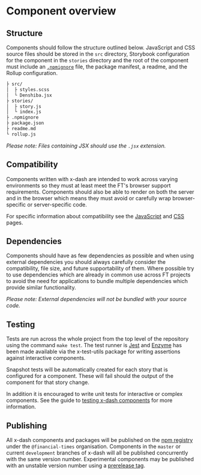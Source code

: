 # Component overview


## Structure

Components should follow the structure outlined below. JavaScript and CSS source files should be stored in the `src` directory, Storybook configuration for the component in the `stories` directory and the root of the component must include an [`.npmignore`][ignore] file, the package manifest, a readme, and the Rollup configuration.

```sh
├ src/
│  ├ styles.scss
│  └ Denshiba.jsx
├ stories/
│  ├ story.js
│  └ index.js
├ .npmignore
├ package.json
├ readme.md
└ rollup.js
```

_Please note: Files containing JSX should use the `.jsx` extension._

[ignore]: https://docs.npmjs.com/misc/developers#keeping-files-out-of-your-package


## Compatibility

Components written with x-dash are intended to work across varying environments so they must at least meet the FT's browser support requirements. Components should also be able to render on both the server and in the browser which means they must avoid or carefully wrap browser-specific or server-specific code.

For specific information about compatibility see the [JavaScript] and [CSS] pages.

[JavaScript]: /docs/components/javascript
[CSS]: /docs/components/styling


## Dependencies

Components should have as few dependencies as possible and when using external dependencies you should always carefully consider the compatibility, file size, and future supportability of them. Where possible try to use dependencies which are already in common use across FT projects to avoid the need for applications to bundle multiple dependencies which provide similar functionality.

_Please note: External dependencies will not be bundled with your source code._


## Testing

Tests are run across the whole project from the top level of the repository using the command `make test`. The test runner is [Jest] and [Enzyme] has been made available via the x-test-utils package for writing assertions against interactive components.

Snapshot tests will be automatically created for each story that is configured for a component. These will fail should the output of the component for that story change.

In addition it is encouraged to write unit tests for interactive or complex components. See the guide to [testing x-dash components] for more information.

[Jest]: https://jestjs.io/
[Enzyme]: http://airbnb.io/enzyme/
[testing x-dash components]: /docs/components/testing


## Publishing

All x-dash components and packages will be published on the [npm registry] under the `@financial-times` organisation. Components in the `master` or current `development` branches of x-dash will all be published concurrently with the same version number. Experimental components may be published with an unstable version number using a [prerelease tag].

[npm registry]: https://www.npmjs.com/
[prerelease tag]: https://github.com/Financial-Times/x-dash/blob/master/release-guidelines.md
